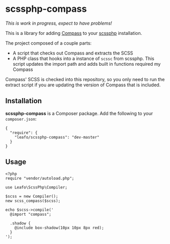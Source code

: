 
# scssphp-compass

*This is work in progress, expect to have problems!*

This is a library for adding [Compass][0] to your [scssphp][1] installation.

The project composed of a couple parts:

 * A script that checks out Compass and extracts the SCSS
 * A PHP class that hooks into a instance of `scssc` from scssphp. This script
   updates the import path and adds built in functions required my Compass

Compass' SCSS is checked into this repository, so you only need to run the
extract script if you are updating the version of Compass that is included.

## Installation

**scssphp-compass** is a Composer package. Add the following to your
`composer.json`:

    {
      "require": {
        "leafo/scssphp-compass": "dev-master"
      }
    }


## Usage

    <?php
    require "vendor/autoload.php";

    use Leafo\ScssPhp\Compiler;

    $scss = new Compiler();
    new scss_compass($scss);

    echo $scss->compile('
      @import "compass";

      .shadow {
        @include box-shadow(10px 10px 8px red);
      }
    ');


 [0]: http://compass-style.org/
 [1]: http://leafo.net/scssphp/

